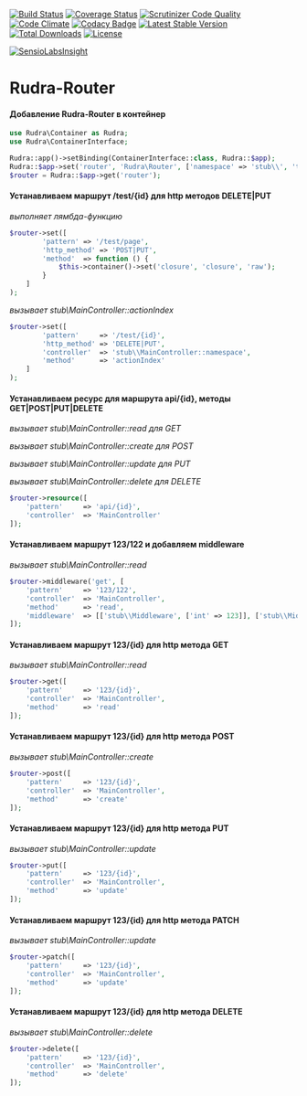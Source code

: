 [![Build Status](https://travis-ci.org/Jagepard/Rudra-Router.svg?branch=master)](https://travis-ci.org/Jagepard/Rudra-Router)
[![Coverage Status](https://coveralls.io/repos/github/Jagepard/Rudra-Router/badge.svg?branch=master)](https://coveralls.io/github/Jagepard/Rudra-Router?branch=master)
[![Scrutinizer Code Quality](https://scrutinizer-ci.com/g/Jagepard/Rudra-Router/badges/quality-score.png?b=master)](https://scrutinizer-ci.com/g/Jagepard/Rudra-Router/?branch=master)
[![Code Climate](https://codeclimate.com/github/Jagepard/Rudra-Router/badges/gpa.svg)](https://codeclimate.com/github/Jagepard/Rudra-Router)
[![Codacy Badge](https://api.codacy.com/project/badge/Grade/86edd8dbec394319afd00d7c5eff88bc)](https://www.codacy.com/app/Jagepard/Rudra-Router?utm_source=github.com&amp;utm_medium=referral&amp;utm_content=Jagepard/Rudra-Router&amp;utm_campaign=Badge_Grade)
[![Latest Stable Version](https://poser.pugx.org/rudra/validation/v/stable)](https://packagist.org/packages/rudra/router)
[![Total Downloads](https://poser.pugx.org/rudra/validation/downloads)](https://packagist.org/packages/rudra/router)
[![License](https://poser.pugx.org/rudra/validation/license)](https://packagist.org/packages/rudra/router)

[![SensioLabsInsight](https://insight.sensiolabs.com/projects/1c8d8365-d981-4f4d-94f7-4ebedb8e59cb/big.png)](https://insight.sensiolabs.com/projects/1c8d8365-d981-4f4d-94f7-4ebedb8e59cb)
# Rudra-Router


#### Добавление Rudra-Router в контейнер
```php
use Rudra\Container as Rudra;
use Rudra\ContainerInterface;

Rudra::app()->setBinding(ContainerInterface::class, Rudra::$app);
Rudra::$app->set('router', 'Rudra\Router', ['namespace' => 'stub\\', 'templateEngine' => 'twig']);
$router = Rudra::$app->get('router');
```
#### Устанавливаем маршрут /test/{id} для http методов DELETE|PUT
_выполняет лямбда-функцию_
```php
$router->set([
        'pattern' => '/test/page',
        'http_method' => 'POST|PUT',
        'method'  => function () {
            $this->container()->set('closure', 'closure', 'raw');
        }
    ]
);
```
_вызывает stub\\MainController::actionIndex_
```php
$router->set([
        'pattern'     => '/test/{id}',
        'http_method' => 'DELETE|PUT',
        'controller'  => 'stub\\MainController::namespace',
        'method'      => 'actionIndex'
    ]
);
```
#### Устанавливаем ресурс для маршрута api/{id}, методы GET|POST|PUT|DELETE
_вызывает stub\\MainController::read для GET_

_вызывает stub\\MainController::create для POST_

_вызывает stub\\MainController::update для PUT_

_вызывает stub\\MainController::delete для DELETE_
```php
$router->resource([
    'pattern'     => 'api/{id}',
    'controller'  => 'MainController'
]);
```
#### Устанавливаем маршрут 123/122 и добавляем middleware
_вызывает stub\\MainController::read_
```php
$router->middleware('get', [
    'pattern'     => '123/122',
    'controller'  => 'MainController',
    'method'      => 'read',
    'middleware'  => [['stub\\Middleware', ['int' => 123]], ['stub\\Middleware', ['int' => 125]]]
]);
```
#### Устанавливаем маршрут 123/{id} для http метода GET
_вызывает stub\\MainController::read_
```php
$router->get([
    'pattern'     => '123/{id}',
    'controller'  => 'MainController',
    'method'      => 'read'
]);
```
#### Устанавливаем маршрут 123/{id} для http метода POST
_вызывает stub\\MainController::create_
```php
$router->post([
    'pattern'     => '123/{id}',
    'controller'  => 'MainController',
    'method'      => 'create'
]);
```
#### Устанавливаем маршрут 123/{id} для http метода PUT
_вызывает stub\\MainController::update_
```php
$router->put([
    'pattern'     => '123/{id}',
    'controller'  => 'MainController',
    'method'      => 'update'
]);
```
#### Устанавливаем маршрут 123/{id} для http метода PATCH
_вызывает stub\\MainController::update_
```php
$router->patch([
    'pattern'     => '123/{id}',
    'controller'  => 'MainController',
    'method'      => 'update'
]);
```
#### Устанавливаем маршрут 123/{id} для http метода DELETE
_вызывает stub\\MainController::delete_
```php
$router->delete([
    'pattern'     => '123/{id}',
    'controller'  => 'MainController',
    'method'      => 'delete'
]);
```
